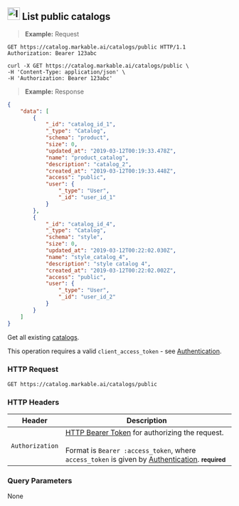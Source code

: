
## <img src="images/list-catalog_icon.png" alt="list-catalog-objects_icon" width="28px" height="auto"> List public catalogs

> **Example:** Request

```http
GET https://catalog.markable.ai/catalogs/public HTTP/1.1
Authorization: Bearer 123abc
```

```shell
curl -X GET https://catalog.markable.ai/catalogs/public \
-H 'Content-Type: application/json' \
-H 'Authorization: Bearer 123abc'
```

<!--
```python
import requests

url = "https://catalog.markable.ai/catalogs/catalog-1/public"

headers = {
    'Content-Type': "application/json",
    'Authorization': "Bearer 123abc",
    }

response = requests.request("GET", url, headers=headers)

print(response.text)
```
-->

> **Example:** Response

```json
{
    "data": [
        {
            "_id": "catalog_id_1",
            "_type": "Catalog",
            "schema": "product",
            "size": 0,
            "updated_at": "2019-03-12T00:19:33.478Z",
            "name": "product_catalog",
            "description": "catalog_2",
            "created_at": "2019-03-12T00:19:33.448Z",
            "access": "public",
            "user": {
                "_type": "User",
                "_id": "user_id_1"
            }
        },
        {
            "_id": "catalog_id_4",
            "_type": "Catalog",
            "schema": "style",
            "size": 0,
            "updated_at": "2019-03-12T00:22:02.030Z",
            "name": "style_catalog_4",
            "description": "style catalog 4",
            "created_at": "2019-03-12T00:22:02.002Z",
            "access": "public",
            "user": {
                "_type": "User",
                "_id": "user_id_2"
            }
        }
    ]
}

```

Get all existing [catalogs](#the-catalog-object).

<aside class="notice">
    This operation requires a valid <code>client_access_token</code> - see <a href="#authentication">Authentication</a>.
</aside>


### HTTP Request

`GET https://catalog.markable.ai/catalogs/public`


### HTTP Headers

Header              | Description
----------          | ----------
`Authorization`     | [HTTP Bearer Token](https://tools.ietf.org/html/rfc6750) for authorizing the request. <br><br>Format is `Bearer :access_token`, where `access_token` is given by [Authentication](#authentication). **<small>required</small>**


### Query Parameters

None
